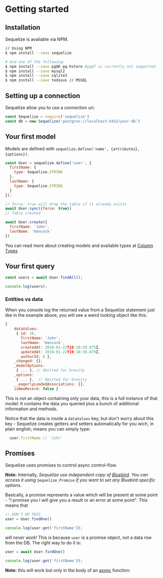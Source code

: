 # Getting started

## Installation

Sequelize is available via NPM.

```bash
// Using NPM
$ npm install --save sequelize

# And one of the following:
$ npm install --save pg@6 pg-hstore #pg@7 is currently not supported
$ npm install --save mysql2
$ npm install --save sqlite3
$ npm install --save tedious // MSSQL
```

## Setting up a connection

Sequelize allow you to use a connection uri:

```js
const Sequelize = require('sequelize')
const db = new Sequelize('postgres://localhost:5432/your-db')
```

## Your first model

Models are defined with `sequelize.define('name', {attributes}, {options})`.

```js
const User = sequelize.define('user', {
  firstName: {
    type: Sequelize.STRING
  },
  lastName: {
    type: Sequelize.STRING
  }
});

// force: true will drop the table if it already exists
await User.sync({force: true})
// Table created

await User.create({
  firstName: 'John',
  lastName: 'Hancock'
})


```

You can read more about creating models and available types at [Column Types](/column-types)

## Your first query

```js
const users = await User.findAll();

console.log(users);
```



### Entities vs data

When you console log the returned value from a Sequelize statement just like in the example above, you will see a weird looking object like this:

```js
{
    dataValues:
     { id: 16,
       firstName: 'John',
       lastName: 'Hancock',
       createdAt: 2018-01-22T19:18:39.875Z,
       updatedAt: 2018-01-22T19:18:39.879Z,
       authorId: 6 },
    _changed: {},
    _modelOptions:
     { ... }, // Omitted for brevity
    _options:
     { ... },  // Omitted for brevity
    __eagerlyLoadedAssociations: [],
    isNewRecord: false } 

```

This is not an object containing only your data, this is a full instance of that model: It contains the data you queried plus a bunch of additional information and methods.

Notice that the data is inside a `dataValues` key, but don't worry about this key - Sequelize creates getters and setters automatically for you wich, in plain english, means you can simply type:

```js
  user.firstName // 'John'
```


## Promises

Sequelize uses promises to control async control-flow.

**Note:** Internally, _Sequelize use independent copy of [Bluebird](http://bluebirdjs.com). You can access it using
 `Sequelize.Promise` if you want to set any Bluebird specific options_.


Basically, a promise represents a value which will be present at some point - "I promise you I will give you a result or an error at some point". This means that

```js
// DON'T DO THIS
user = User.findOne()

console.log(user.get('firstName'));
```

_will never work!_ This is because `user` is a promise object, not a data row from the DB. The right way to do it is:

```js
user = await User.findOne()

console.log(user.get('firstName'));
```

**Note:**  this will work but only in the body of an [async](https://developer.mozilla.org/en-US/docs/Web/JavaScript/Reference/Statements/async_function) function:

